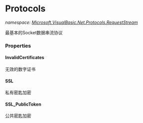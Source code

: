 ﻿# Protocols
_namespace: [Microsoft.VisualBasic.Net.Protocols.RequestStream](./index.md)_

最基本的Socket数据串流协议




### Properties

#### InvalidCertificates
无效的数字证书
#### SSL
私有密匙加密
#### SSL_PublicToken
公共密匙加密

